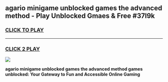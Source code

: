 
## agario minigame unblocked games the advanced method - Play Unblocked Gmaes & Free #37l9k
<h3>
<a href="https://premium.freeplayer.one?title=agario_minigame_unblocked_games_the_advanced_method&ref=03M">CLICK TO PLAY</a></h3>
<hr>

<h3>
<a href="https://premium.freeplayer.one?title=agario_minigame_unblocked_games_the_advanced_method&ref=03M">CLICK 2 PLAY</a>
  
</h3>

<a href="https://premium.freeplayer.one?title=agario_minigame_unblocked_games_the_advanced_method&ref=03M"><img src="https://clearcache.store/games.png"></a>


**agario minigame unblocked games the advanced method games unblocked: Your Gateway to Fun and Accessible Online Gaming**
